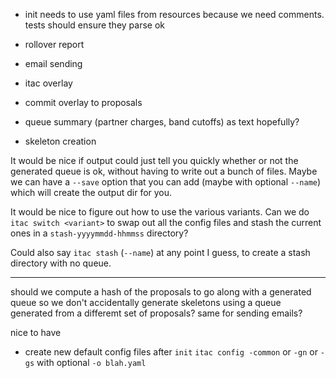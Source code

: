 

- init needs to use yaml files from resources because we need comments. tests should ensure they parse ok

- rollover report
- email sending
- itac overlay
- commit overlay to proposals
- queue summary (partner charges, band cutoffs) as text hopefully?
- skeleton creation

It would be nice if output could just tell you quickly whether or not the generated queue is ok, without having to write out a bunch of files. Maybe we can have a `--save` option that you can add (maybe with optional `--name`) which will create the output dir for you.

It would be nice to figure out how to use the various variants. Can we do `itac switch <variant>` to swap out all the config files and stash the current ones in a `stash-yyyymmdd-hhmmss` directory?

Could also say `itac stash` (`--name`) at any point I guess, to create a stash directory with no queue.

___

should we compute a hash of the proposals to go along with a generated queue so we don't accidentally generate skeletons using a queue generated from a differemt set of proposals? same for sending emails?

nice to have

- create new default config files after `init`
  `itac config -common` or `-gn` or `-gs` with optional `-o blah.yaml`




